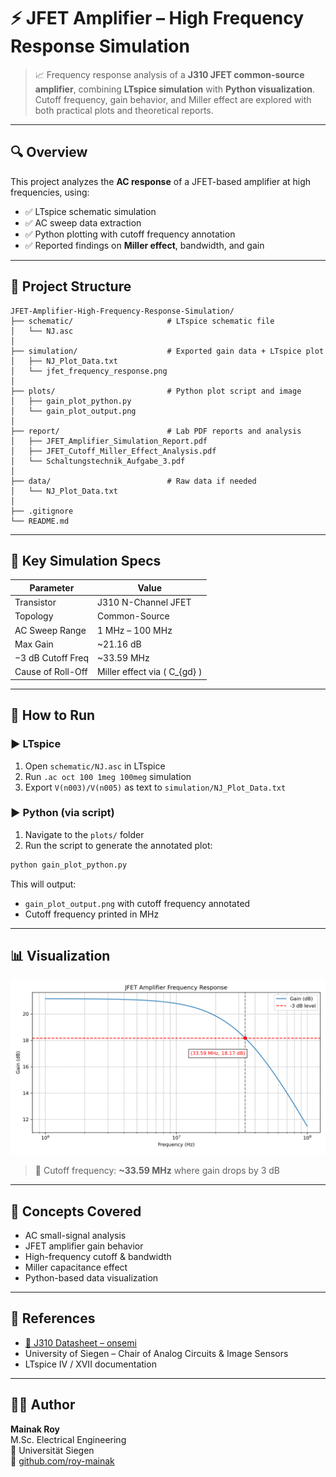 # ⚡️ JFET Amplifier – High Frequency Response Simulation

> 📈 Frequency response analysis of a **J310 JFET common-source amplifier**, combining **LTspice simulation** with **Python visualization**. Cutoff frequency, gain behavior, and Miller effect are explored with both practical plots and theoretical reports.

---

## 🔍 Overview

This project analyzes the **AC response** of a JFET-based amplifier at high frequencies, using:

- ✅ LTspice schematic simulation
- ✅ AC sweep data extraction
- ✅ Python plotting with cutoff frequency annotation
- ✅ Reported findings on **Miller effect**, bandwidth, and gain

---

## 📁 Project Structure

```
JFET-Amplifier-High-Frequency-Response-Simulation/
├── schematic/                     # LTspice schematic file
│   └── NJ.asc
│
├── simulation/                    # Exported gain data + LTspice plot
│   ├── NJ_Plot_Data.txt
│   └── jfet_frequency_response.png
│
├── plots/                         # Python plot script and image
│   ├── gain_plot_python.py
│   └── gain_plot_output.png
│
├── report/                        # Lab PDF reports and analysis
│   ├── JFET_Amplifier_Simulation_Report.pdf
│   ├── JFET_Cutoff_Miller_Effect_Analysis.pdf
│   └── Schaltungstechnik_Aufgabe_3.pdf
│
├── data/                          # Raw data if needed
│   └── NJ_Plot_Data.txt
│
├── .gitignore
└── README.md
```

---

## 🔬 Key Simulation Specs

| Parameter           | Value             |
|---------------------|------------------|
| Transistor          | J310 N-Channel JFET |
| Topology            | Common-Source     |
| AC Sweep Range      | 1 MHz – 100 MHz   |
| Max Gain            | ~21.16 dB         |
| −3 dB Cutoff Freq   | ~33.59 MHz        |
| Cause of Roll-Off   | Miller effect via \( C_{gd} \) |

---

## 🧪 How to Run

### ▶️ LTspice

1. Open `schematic/NJ.asc` in LTspice
2. Run `.ac oct 100 1meg 100meg` simulation
3. Export `V(n003)/V(n005)` as text to `simulation/NJ_Plot_Data.txt`

### ▶️ Python (via script)

1. Navigate to the `plots/` folder
2. Run the script to generate the annotated plot:

```bash
python gain_plot_python.py
```

This will output:

- `gain_plot_output.png` with cutoff frequency annotated
- Cutoff frequency printed in MHz

---

## 📊 Visualization

![Frequency Response Plot](./plots/gain_plot_output.png)

> 🔴 Cutoff frequency: **~33.59 MHz** where gain drops by 3 dB

---

## 🧠 Concepts Covered

- AC small-signal analysis
- JFET amplifier gain behavior
- High-frequency cutoff & bandwidth
- Miller capacitance effect
- Python-based data visualization

---

## 📘 References

- [📄 J310 Datasheet – onsemi](https://www.onsemi.com/pdf/datasheet/j310-d.pdf)
- University of Siegen – Chair of Analog Circuits & Image Sensors
- LTspice IV / XVII documentation

---

## 🧑‍💻 Author

**Mainak Roy**  
M.Sc. Electrical Engineering  
📍 Universität Siegen  
🔗 [github.com/roy-mainak](https://www.linkedin.com/in/roy-mainak/)


